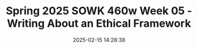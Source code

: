 ---
layout: single_presentation
name: spring-2025-sowk-460w-week-05-writing-about-an-ethical-framework.md
title: "Spring 2025 SOWK 460w Week 05 - Writing About an Ethical Framework"
date:  2025-02-15 14:28:38
presentation_id: BNF31g
permalink: /BNF31g/
redirect_from:
  - /presentations/BNF31g/spring-2025-sowk-460w-week-05-writing-about-an-ethical-framework
slides: 
  - slide_name: deck-BNF31g-large-0.jpeg
    slide_alt: "Text overlays a black background: 'Writing about an Ethical Framework, Week 05, Spring 2025, SOWK 460w.' Gears and a globe symbolize theme. Credits: Jacob Campbell, Ph.D. LICSW, Heritage University."
  - slide_name: deck-BNF31g-large-1.jpeg
    slide_alt: "Agenda slide presents the plan for Week 05, detailing expectations, ethical frameworks, program evaluation ethics, and writing strategies. Includes presenter name, institution, course code, and term. Settings are black background with white text."
  - slide_name: deck-BNF31g-large-2.jpeg
    slide_alt: "The slide lists activities for 'Week 05' with readings: 'Ethical Professional Writing in Social Work and Human Services' and 'Program Evaluation.' Tasks include completing a quiz, watching a video, and writing a journal entry. Lecturer: Jacob Campbell, Ph.D. Heritage University. Course: SOWK 460w, Spring 2025."
  - slide_name: deck-BNF31g-large-3.jpeg
    slide_alt: "Slide displays a text layout. Object: 'Ethical Framework for Program Evaluation' is central with a pink banner. Action: questions are listed. Context: black background with explanatory text and course details at the bottom."
  - slide_name: deck-BNF31g-large-4.jpeg
    slide_alt: "A star diagram outlines steps like 'Assume harm and risk' and 'Avoid deception.' The text beside it reads, 'Ethical Development of a Program Evaluation,' from a Spring 2025 presentation."
  - slide_name: deck-BNF31g-large-5.jpeg
    slide_alt: "The image features a seven-step flowchart outlining ethical considerations in research. Steps include planning, IRB guidelines, addressing policies, submitting plans, stakeholder cooperation, ensuring consent, and reporting. Header: 'Steps to Ensure Ethical Considerations.' 1. Plan that includes participant identification, sound methodology, and reporting plan.2. Identify and review IRB guidelines and requirements.3. Address policies and procedures required for protection of human subjects and informed consent.4. Submit the evaluation plan and procedures to an agency board for review and approval.5. Work with stakeholders to obtain cooperation.6. Ensure informed consent and privacy.7. Report to relevant stakeholders.Jacob Campbell, Ph.D. LICSW  Heritage University(Kapp & Anderson, 2010)SOWK 460w  Spring 2025"
  - slide_name: deck-BNF31g-large-6.jpeg
    slide_alt: "Slide listing social service values like social justice, reflexivity, and professional integrity. Context includes Jacob Campbell, Ph.D., LCSW, Heritage University. Reference: McDonald et al., 2015. Course: SOWK 460w, Spring 2025."
  - slide_name: deck-BNF31g-large-7.jpeg
    slide_alt: "Slide displays bibliographic references for two publications. First: Kapp and Anderson (2010), 'Agency-based program evaluation.' Second: McDonald et al. (2015), 'Ethical professional writing.' Includes DOI links and an academic affiliation logo and info."
presentation_description_md: >
  SOWK%20460%20week%20five%20is%20asynchronous,%20with%20no%20in-person%20class.%20You%20will%20read%20chapter%20seven%20from%20Royse%20(2023),%20which%20is%20focused%20on%20the%20range%20of%20experimental%20design%20methods%20that%20can%20be%20used%20to%20group%20participants%20in%20research.%20These%20include%20experimental,%20quasi-experimental,%20and%20pre-experimental%20design%20methods,%20as%20well%20as%20some%20random%20sampling%20discussion.%20In%20my%20lecture%20video,%20we%20will%20discuss%20writing%20about%20an%20ethical%20framework%20and%20how%20that%20can%20be%20applied%20to%20your%20final%20paper%20and%20research%20design.%20I%20also%20ask%20you%20to%20read%20McDonald%20et%20al.%20(2015)%20and%20their%20discussion%20of%20how%20to%20write%20about%20ethical%20frameworks%20in%20social%20work.%20%0A%0AThe%20agenda%20for%20the%20video%20includes:%0A%0A-%20Expectations%20for%20week%20five%0A-%20What%20is%20an%20ethical%20framework%0A-%20Ways%20we%20consider%20ethics%20within%20program%20evaluation%0A-%20How%20we%20would%20write%20about%20ethical%20frameworks
downloadable_slides: deck-BNF31g.pdf
slides_count: 8
header:
  teaser: deck-BNF31g-thumb-0.jpeg
presentation_video: "https://heritage.hosted.panopto.com/Panopto/Pages/Embed.aspx?id=6d7de16e-5e3b-4f79-837b-b285016ed664&autoplay=false&offerviewer=true&showtitle=true&showbrand=true&captions=false&interactivity=all"
location: "Heritage University"
tags:
  - Heritage University
  - BASW Program
  - SOWK 460w
---